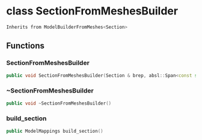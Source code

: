 # class SectionFromMeshesBuilder

```cpp
Inherits from ModelBuilderFromMeshes<Section>
```

## Functions

### SectionFromMeshesBuilder

```cpp
public void SectionFromMeshesBuilder(Section & brep, absl::Span<const std::reference_wrapper<const PointSet2D> > corners, absl::Span<const std::reference_wrapper<const EdgedCurve2D> > curves, absl::Span<const std::reference_wrapper<const SurfaceMesh2D> > surfaces)
```

### ~SectionFromMeshesBuilder

```cpp
public void ~SectionFromMeshesBuilder()
```

### build_section

```cpp
public ModelMappings build_section()
```
